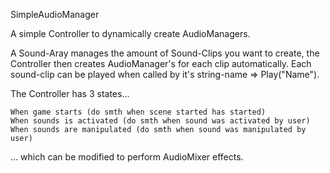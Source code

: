 SimpleAudioManager

A simple Controller to dynamically create AudioManagers.

A Sound-Aray manages the amount of Sound-Clips you want to create, the Controller then creates AudioManager's for each clip automatically. Each sound-clip can be played when called by it's string-name => Play("Name").

The Controller has 3 states...

    When game starts (do smth when scene started has started)
    When sounds is activated (do smth when sound was activated by user)
    When sounds are manipulated (do smth when sound was manipulated by user)

... which can be modified to perform AudioMixer effects.
